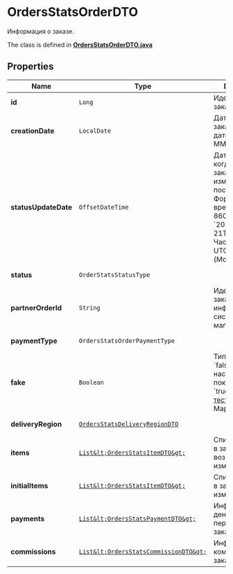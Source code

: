 

# OrdersStatsOrderDTO

Информация о заказе.

The class is defined in **[OrdersStatsOrderDTO.java](../../src/main/java/org/openapitools/model/OrdersStatsOrderDTO.java)**

## Properties

Name | Type | Description | Notes
------------ | ------------- | ------------- | -------------
**id** | `Long` | Идентификатор заказа. |  [optional property]
**creationDate** | `LocalDate` | Дата создания заказа.  Формат даты: &#x60;ГГГГ-ММ-ДД&#x60;.  |  [optional property]
**statusUpdateDate** | `OffsetDateTime` | Дата и время, когда статус заказа был изменен в последний раз.  Формат даты и времени: ISO 8601. Например, &#x60;2017-11-21T00:00:00&#x60;. Часовой пояс — UTC+03:00 (Москва).  |  [optional property]
**status** | `OrderStatsStatusType` |  |  [optional property]
**partnerOrderId** | `String` | Идентификатор заказа в информационной системе магазина. |  [optional property]
**paymentType** | `OrdersStatsOrderPaymentType` |  |  [optional property]
**fake** | `Boolean` | Тип заказа:  * &#x60;false&#x60; — настоящий заказ покупателя.  * &#x60;true&#x60; — [тестовый](../../pushapi/concepts/sandbox.md) заказ Маркета.  |  [optional property]
**deliveryRegion** | [`OrdersStatsDeliveryRegionDTO`](OrdersStatsDeliveryRegionDTO.md) |  |  [optional property]
**items** | [`List&lt;OrdersStatsItemDTO&gt;`](OrdersStatsItemDTO.md) | Список товаров в заказе после возможных изменений. | 
**initialItems** | [`List&lt;OrdersStatsItemDTO&gt;`](OrdersStatsItemDTO.md) | Список товаров в заказе до изменений. |  [optional property]
**payments** | [`List&lt;OrdersStatsPaymentDTO&gt;`](OrdersStatsPaymentDTO.md) | Информация о денежных переводах по заказу. | 
**commissions** | [`List&lt;OrdersStatsCommissionDTO&gt;`](OrdersStatsCommissionDTO.md) | Информация о комиссиях за заказ. | 














